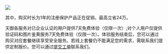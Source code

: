 ![](https://mc.qcloudimg.com/static/img/404b1a78f0ae8e6500498084cf6eca3a/1.png)

其中，购买时长为1年的注册保护产品正在促销，最高立省24万。

天御各服务对已企业认证的用户提供7天免费体验（仅限一次）;对个人用户仅提供验证码和图片鉴黄服务7天免费体验（仅限一次）。体验服务结束后，您可以通过购买对应套餐继续享受安全服务。若线上套餐仍不能满足您的需求，需联系我们提供定制报价。您可以通过[提交工单](http://www.qcloud.com/service/professional.html)联系我们。